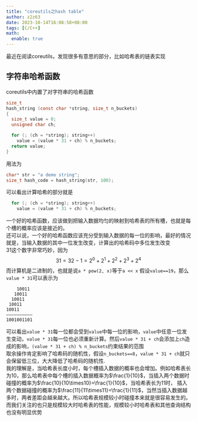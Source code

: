 ```yaml
---
title: "coreutils之hash table"
author: z2z63
date: 2023-10-14T16:08:58+08:00
tags: [C/C++]
math:
  enable: true
---
```

最近在阅读coreutils，发现很多有意思的部分，比如哈希表的链表实现
## 字符串哈希函数
coreutils中内置了对字符串的哈希函数
```c
size_t
hash_string (const char *string, size_t n_buckets)
{
  size_t value = 0;
  unsigned char ch;

  for (; (ch = *string); string++)
    value = (value * 31 + ch) % n_buckets;
  return value;
}
```
用法为
```c
char* str = "a demo string";
size_t hash_code = hash_string(str, 100);
```
可以看出计算哈希的部分就是
```c
  for (; (ch = *string); string++)
    value = (value * 31 + ch) % n_buckets;
```
一个好的哈希函数，应该做到把输入数据均匀的映射到哈希表的所有槽，也就是每个槽的概率应该是接近的。  
还可以说，一个好的哈希函数应该充分受到输入数据的每一位的影响，最好的情况就是，当输入数据的其中一位发生改变，计算出的哈希码中多位发生改变  
31这个数字非常巧妙，因为
$$
31 = 32 - 1 = 2^0 + 2^1 + 2^2 + 2^3 + 2^4
$$
而计算机是二进制的，也就是说`a * pow(2, x)`等于`a << x`
假设`value==19`，那么`value * 31`可以表示为
```text
    10011
   10011
  10011
 10011
10011
——————————
1001001101
```
可以看出`value * 31`每一位都会受到`value`中每一位的影响，`value`中任意一位发生变动，`value * 31`每一位也必须重新计算。然后`value * 31 + ch`会添加上`ch`造成的影响，`(value * 31 + ch) % n_buckets`约束结果的范围  
取余操作肯定影响了哈希码的随机性，假设`n_buckets==8`，`value * 31 + ch`就只会保留低三位，大大降低了哈希码的随机性.  
我的理解是，当哈希表长度小时，每个槽插入数据的概率也会增加。例如哈希表长为10，那么哈希表中每个槽的插入数据概率为$\frac{1}{10}$，当插入两个数据时碰撞的概率为$\frac{10}{10\times10}=\frac{1}{10}$，当哈希表长为11时， 插入两个数据碰撞的概率为$\frac{11}{11\times11}=\frac{1}{11}$，当然当插入数据越多时，两者差距会越来越大。所以哈希表规模较小时碰撞本来就是很容易发生的。而我们关注的也只是规模较大时哈希表的性能，规模较小时哈希表和其他查询结构也没有明显优势
